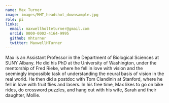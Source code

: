 ```yaml
---
name: Max Turner
image: images/MHT_headshot_downsample.jpg
role: pi
links:
  email: maxwellholteturner@gmail.com
  orcid: 0000-0002-4164-9995
  github: mhturner
  twitter: MaxwellHTurner
---
```


Max is an Assistant Professor in the Department of Biological Sciences at SUNY Albany. He did his PhD at the University of Washington, under the mentorship of Fred Rieke, where he fell in love with vision and the seemingly impossible task of understanding the neural basis of vision in the real world. He then did a postdoc with Tom Clandinin at Stanford, where he fell in love with fruit flies and lasers. In his free time, Max likes to go on bike rides, do crossword puzzles, and hang out with his wife, Sarah and their daughter, Mollie.
